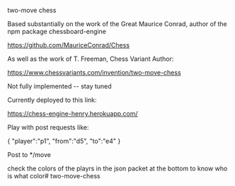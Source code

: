 two-move chess

Based substantially on the work of the Great Maurice Conrad, author of the npm package chessboard-engine

https://github.com/MauriceConrad/Chess

As well as the work of T. Freeman, Chess Variant Author:

https://www.chessvariants.com/invention/two-move-chess

Not fully implemented -- stay tuned

Currently deployed to this link:

https://chess-engine-henry.herokuapp.com/

Play with post requests like:

{
    "player":"p1",
    "from":"d5",
    "to":"e4"
}

Post to */move

check the colors of the playrs in the json packet at the bottom to know who is what color# two-move-chess
